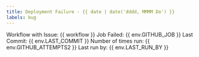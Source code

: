 ```yaml
---
title: Deployment Failure - {{ date | date('dddd, MMMM Do') }}
labels: bug
---
```


Workflow with Issue: {{ workflow }}
Job Failed: {{ env.GITHUB_JOB }}
Last Commit: {{ env.LAST_COMMIT }}
Number of times run: {{ env.GITHUB_ATTEMPTS2 }}
Last run by: {{ env.LAST_RUN_BY }}
